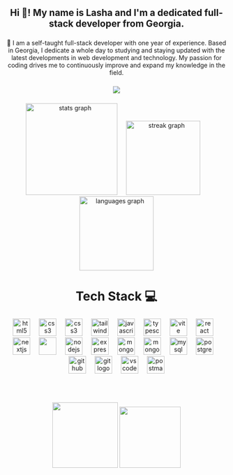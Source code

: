 <h2 align="center">Hi 👋! My name is Lasha and I'm a dedicated full-stack developer from Georgia.</h2>

###

<p align="center">📃 I am a self-taught full-stack developer with one year of experience. Based in Georgia, I dedicate a whole day to studying and staying updated with the latest developments in web development and technology. My passion for coding drives me to continuously improve and expand my knowledge in the field.</p>

###

<div align="center">
  <img src="https://profile-counter.glitch.me/lasha-codes/count.svg?"  />
</div>

###

<div align="center">
  <img src="https://github-profile-summary-cards.vercel.app/api/cards/profile-details?username=lasha-codes&theme=radical" height="210" alt="stats graph"  />
  <img width="12" />
  <img src="https://streak-stats.demolab.com?user=lasha-codes&locale=en&mode=daily&theme=radical&hide_border=false&border_radius=5" height="170" alt="streak graph"  />
  <img width="12" />
  <img src="https://github-readme-stats.vercel.app/api/top-langs?username=lasha-codes&locale=en&hide_title=false&layout=compact&card_width=320&langs_count=8&theme=radical&hide_border=false" height="170" alt="languages graph"  />
</div>

###

<h1 align="center">Tech Stack 💻</h1>

###

<div align="center">
  <img src="https://cdn.jsdelivr.net/gh/devicons/devicon/icons/html5/html5-original.svg" height="40" alt="html5 logo"  />
  <img width="12" />
  <img src="https://cdn.jsdelivr.net/gh/devicons/devicon/icons/css3/css3-original.svg" height="40" alt="css3 logo"  />
  <img width="12" />
  <img src="https://cdn.jsdelivr.net/gh/devicons/devicon/icons/sass/sass-original.svg" height="40" alt="css3 logo"  />
  <img width="12" />
  <img src="https://cdn.simpleicons.org/tailwindcss/06B6D4" height="40" alt="tailwindcss logo"  />
  <img width="12" />
  <img src="https://cdn.jsdelivr.net/gh/devicons/devicon/icons/javascript/javascript-original.svg" height="40" alt="javascript logo"  />
  <img width="12" />
  <img src="https://cdn.jsdelivr.net/gh/devicons/devicon/icons/typescript/typescript-original.svg" height="40" alt="typescript logo"  />
  <img width="12" />
  <img src="https://skillicons.dev/icons?i=vite" height="40" alt="vite logo" />
  <img width="12" />
  <img src="https://cdn.jsdelivr.net/gh/devicons/devicon/icons/react/react-original.svg" height="40" alt="react logo"  />
  <img width="12" />
  <img src="https://cdn.jsdelivr.net/gh/devicons/devicon/icons/nextjs/nextjs-original.svg" height="40" alt="nextjs logo"  />
  <img width="12" />
  <img src="https://iili.io/JNZTUiu.png" width="40"  />
  <img width="12" />
  <img src="https://cdn.jsdelivr.net/gh/devicons/devicon/icons/nodejs/nodejs-original.svg" height="40" alt="nodejs logo"  />
  <img width="12" />
  <img src="https://skillicons.dev/icons?i=express" height="40" alt="express logo"  />
  <img width="12" />
  <img src="https://icon.icepanel.io/Technology/svg/Mongoose.js.svg"  height="40" alt="mongoosejs logo" />
  <img width="12" />
  <img src="https://skillicons.dev/icons?i=mongodb" height="40" alt="mongodb logo"  />
  <img width="12" />
  <img src="https://cdn.jsdelivr.net/gh/devicons/devicon/icons/mysql/mysql-original.svg" height="40" alt="mysql logo"  />
  <img width="12" />
  <img src="https://cdn.jsdelivr.net/gh/devicons/devicon/icons/postgresql/postgresql-original.svg" height="40" alt="postgresql logo"  />
  <img width="12" />
  <img src="https://skillicons.dev/icons?i=github" height="40" alt="github logo"  />
  <img width="12" />
  <img src="https://cdn.jsdelivr.net/gh/devicons/devicon/icons/git/git-original.svg" height="40" alt="git logo"  />
  <img width="12" />
  <img src="https://cdn.jsdelivr.net/gh/devicons/devicon/icons/vscode/vscode-original.svg" height="40" alt="vscode logo"  />
  <img width="12" />
  <img src="https://skillicons.dev/icons?i=postman" height="40" alt="postman logo"  />
</div>

###

<div align="left">
</div>

###

<br clear="both">

###

<div align="center">
  <img height="150" src="https://profile-readme-generator.com/assets/snake.svg"  />
  <img height="140" src="https://media4.giphy.com/media/v1.Y2lkPTc5MGI3NjExbzk3d3B3aHd1a3hkdnViZHIxNzIwbDJhYmQ0dDFyenExNXk0aThxdSZlcD12MV9naWZzX3NlYXJjaCZjdD1n/3oKIPnAiaMCws8nOsE/giphy.webp" />
</div>

###
